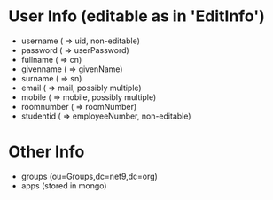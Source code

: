 User Info (editable as in 'EditInfo')
====

* username ( => uid, non-editable)
* password ( => userPassword)
* fullname ( => cn)
* givenname ( => givenName)
* surname ( => sn)
* email ( => mail, possibly multiple)
* mobile ( => mobile, possibly multiple)
* roomnumber ( => roomNumber)
* studentid ( => employeeNumber, non-editable)

Other Info
======

* groups (ou=Groups,dc=net9,dc=org)
* apps (stored in mongo)

